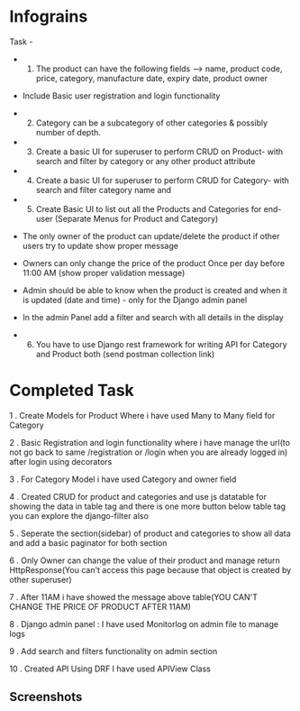 # Infograins

Task -

- 1. The product can have the following fields --> name, product code,
price, category, manufacture date, expiry date, product owner

- Include Basic user registration and login functionality

- 2. Category can be a subcategory of other categories & possibly number
of depth.

- 3. Create a basic UI for superuser to perform CRUD on Product- with
search and filter by category or any other product attribute

- 4. Create a basic UI for superuser to perform CRUD for Category- with
search and filter category name and

- 5. Create Basic UI to list out all the Products and Categories for
end-user (Separate Menus for Product and Category)

- The only owner of the product can update/delete the product
if other users try to update show proper message

- Owners can only change the price of the product Once per day
before 11:00 AM (show proper validation message)

- Admin should be able to know when the product is created and
when it is updated (date and time) - only for the Django admin panel

- In the admin Panel add a filter and search with all details
in the display

- 6. You have to use Django rest framework for writing API for Category
and Product both (send postman collection link)

# Completed Task
1 . Create Models for Product Where i have used Many to Many field for Category

2 . Basic Registration and login functionality where i have manage the url(to not go back to same /registration or /login when you are already logged in) after login using decorators

3 . For Category Model i have used Category and owner field

4 . Created CRUD for product and categories and use js datatable for showing the data in table tag and there is one more button below table tag you can explore the django-filter also

5 . Seperate the section(sidebar) of product and categories to show all data and add a basic paginator for both section

6 . Only Owner can change the value of their product and manage return HttpResponse(You can't access this page because that object is created by other superuser)

7 . After 11AM i have showed the message above table(YOU CAN'T CHANGE THE PRICE OF PRODUCT AFTER 11AM)

8 . Django admin panel : I have used Monitorlog on admin file to manage logs

9 . Add search and filters functionality on admin section

10 . Created API Using DRF I have used APIView Class

## Screenshots
